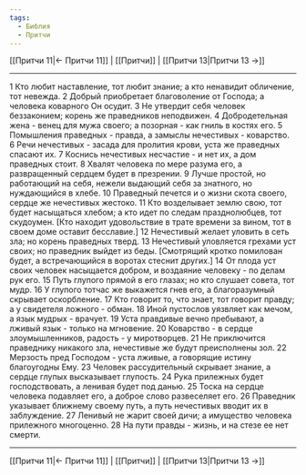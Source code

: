 ```yaml
---
tags:
  - Библия
  - Притчи
---
```

[[Притчи 11|← Притчи 11]] | [[Притчи]] | [[Притчи 13|Притчи 13 →]]

---
1 Кто любит наставление, тот любит знание; а кто ненавидит обличение, тот невежда.
2 Добрый приобретает благоволение от Господа; а человека коварного Он осудит.
3 Не утвердит себя человек беззаконием; корень же праведников неподвижен.
4 Добродетельная жена - венец для мужа своего; а позорная - как гниль в костях его.
5 Помышления праведных - правда, а замыслы нечестивых - коварство.
6 Речи нечестивых - засада для пролития крови, уста же праведных спасают их.
7 Коснись нечестивых несчастие - и нет их, а дом праведных стоит.
8 Хвалят человека по мере разума его, а развращенный сердцем будет в презрении.
9 Лучше простой, но работающий на себя, нежели выдающий себя за знатного, но нуждающийся в хлебе.
10 Праведный печется и о жизни скота своего, сердце же нечестивых жестоко.
11 Кто возделывает землю свою, тот будет насыщаться хлебом; а кто идет по следам празднолюбцев, тот скудоумен. [Кто находит удовольствие в трате времени за вином, тот в своем доме оставит бесславие.]
12 Нечестивый желает уловить в сеть зла; но корень праведных тверд.
13 Нечестивый уловляется грехами уст своих; но праведник выйдет из беды. [Смотрящий кротко помилован будет, а встречающийся в воротах стеснит других.]
14 От плода уст своих человек насыщается добром, и воздаяние человеку - по делам рук его.
15 Путь глупого прямой в его глазах; но кто слушает совета, тот мудр.
16 У глупого тотчас же выкажется гнев его, а благоразумный скрывает оскорбление.
17 Кто говорит то, что знает, тот говорит правду; а у свидетеля ложного - обман.
18 Иной пустослов уязвляет как мечом, а язык мудрых - врачует.
19 Уста правдивые вечно пребывают, а лживый язык - только на мгновение.
20 Коварство - в сердце злоумышленников, радость - у миротворцев.
21 Не приключится праведнику никакого зла, нечестивые же будут преисполнены зол.
22 Мерзость пред Господом - уста лживые, а говорящие истину благоугодны Ему.
23 Человек рассудительный скрывает знание, а сердце глупых высказывает глупость.
24 Рука прилежных будет господствовать, а ленивая будет под данью.
25 Тоска на сердце человека подавляет его, а доброе слово развеселяет его.
26 Праведник указывает ближнему своему путь, а путь нечестивых вводит их в заблуждение.
27 Ленивый не жарит своей дичи; а имущество человека прилежного многоценно.
28 На пути правды - жизнь, и на стезе ее нет смерти.

---
[[Притчи 11|← Притчи 11]] | [[Притчи]] | [[Притчи 13|Притчи 13 →]]